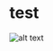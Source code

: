 # test

![alt text](https://files.slack.com/files-pri/T0HTW3H0V-F04N58GE6N5/image.png?pub_secret=6d1b5e8eb3)